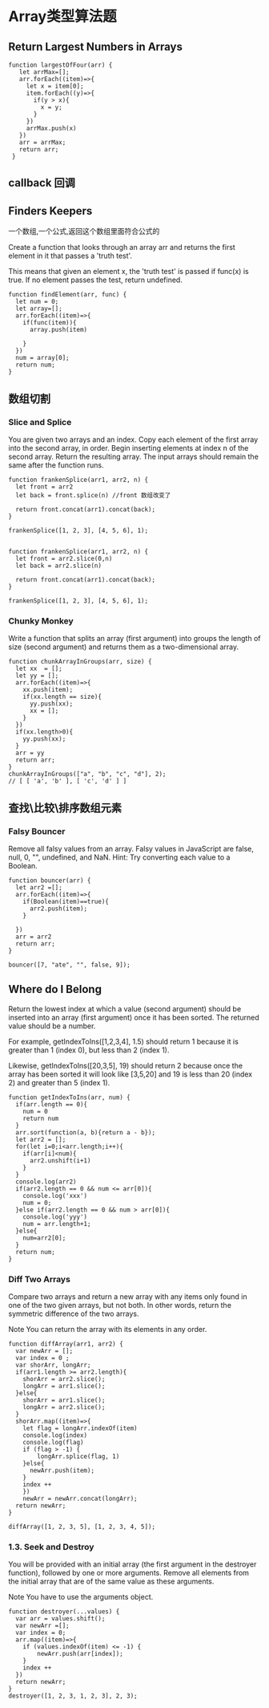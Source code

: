 # Array类型算法题

## Return Largest Numbers in Arrays

```JS
function largestOfFour(arr) {
   let arrMax=[];
   arr.forEach((item)=>{
     let x = item[0];
     item.forEach((y)=>{
       if(y > x){
         x = y;
       }
     })
     arrMax.push(x)
   })
   arr = arrMax;
   return arr;
 }
```


## callback 回调

## Finders Keepers
一个数组,一个公式,返回这个数组里面符合公式的

Create a function that looks through an array arr and returns the first element in it that passes a 'truth test'.

 This means that given an element x, the 'truth test' is passed if func(x) is true. 
 If no element passes the test, return undefined.

```JS
function findElement(arr, func) {
  let num = 0;
  let array=[];
  arr.forEach((item)=>{
    if(func(item)){
      array.push(item)
      
    }
  })
  num = array[0];
  return num;
}
```

## 数组切割


### Slice and Splice

You are given two arrays and an index.
Copy each element of the first array into the second array, in order.
Begin inserting elements at index n of the second array.
Return the resulting array. The input arrays should remain the same after the function runs.

```JS
function frankenSplice(arr1, arr2, n) {
  let front = arr2
  let back = front.splice(n) //front 数组改变了

  return front.concat(arr1).concat(back);
}

frankenSplice([1, 2, 3], [4, 5, 6], 1);


function frankenSplice(arr1, arr2, n) {
  let front = arr2.slice(0,n)
  let back = arr2.slice(n)

  return front.concat(arr1).concat(back);
}

frankenSplice([1, 2, 3], [4, 5, 6], 1);
```
### Chunky Monkey

Write a function that splits an array (first argument) into groups the length of size (second argument) and returns them as a two-dimensional array.

```JS
function chunkArrayInGroups(arr, size) {
  let xx  = [];
  let yy = [];
  arr.forEach((item)=>{
    xx.push(item);
    if(xx.length == size){
      yy.push(xx);
      xx = [];
    }
  })
  if(xx.length>0){
    yy.push(xx);
  }
  arr = yy
  return arr;
}
chunkArrayInGroups(["a", "b", "c", "d"], 2);
// [ [ 'a', 'b' ], [ 'c', 'd' ] ]
```
## 查找\比较\排序数组元素

### Falsy Bouncer

Remove all falsy values from an array.
Falsy values in JavaScript are false, null, 0, "", undefined, and NaN.
Hint: Try converting each value to a Boolean.
```JS
function bouncer(arr) {
  let arr2 =[];
  arr.forEach((item)=>{
    if(Boolean(item)==true){
      arr2.push(item);
    }
    
  })
  arr = arr2
  return arr;
}

bouncer([7, "ate", "", false, 9]);
```

## Where do I Belong

Return the lowest index at which a value (second argument) should be inserted into an array (first argument) once it has been sorted. The returned value should be a number.

For example, getIndexToIns([1,2,3,4], 1.5) should return 1 because it is greater than 1 (index 0), but less than 2 (index 1).

Likewise, getIndexToIns([20,3,5], 19) should return 2 because once the array has been sorted it will look like [3,5,20] and 19 is less than 20 (index 2) and greater than 5 (index 1).

```JS
function getIndexToIns(arr, num) {
  if(arr.length == 0){
    num = 0
    return num
  }
  arr.sort(function(a, b){return a - b});
  let arr2 = [];
  for(let i=0;i<arr.length;i++){
    if(arr[i]<num){
      arr2.unshift(i+1)
    }
  }
  console.log(arr2)
  if(arr2.length == 0 && num <= arr[0]){
    console.log('xxx')
    num = 0;
  }else if(arr2.length == 0 && num > arr[0]){
    console.log('yyy')
    num = arr.length+1;
  }else{
    num=arr2[0];
  }
  return num;
}

```

### Diff Two Arrays

Compare two arrays and return a new array with any items only found in one of the two given arrays, but not both. In other words, return the symmetric difference of the two arrays.

Note
You can return the array with its elements in any order.

```JS
function diffArray(arr1, arr2) {
  var newArr = [];
  var index = 0 ;
  var shorArr, longArr;
  if(arr1.length >= arr2.length){
    shorArr = arr2.slice();
    longArr = arr1.slice();
  }else{
    shorArr = arr1.slice();
    longArr = arr2.slice();
  }
  shorArr.map((item)=>{
    let flag = longArr.indexOf(item)
    console.log(index)
    console.log(flag)
    if (flag > -1) {
        longArr.splice(flag, 1)
    }else{
      newArr.push(item);
    }
    index ++
    })
    newArr = newArr.concat(longArr);
  return newArr;
}

diffArray([1, 2, 3, 5], [1, 2, 3, 4, 5]);
```


### 1.3. Seek and Destroy

You will be provided with an initial array (the first argument in the destroyer function), followed by one or more arguments. Remove all elements from the initial array that are of the same value as these arguments.

Note
You have to use the arguments object.


```JS
function destroyer(...values) {
  var arr = values.shift();
  var newArr =[];
  var index = 0;
  arr.map((item)=>{
    if (values.indexOf(item) <= -1) {
        newArr.push(arr[index]);
    }
    index ++
  })
  return newArr;
}
destroyer([1, 2, 3, 1, 2, 3], 2, 3);
```